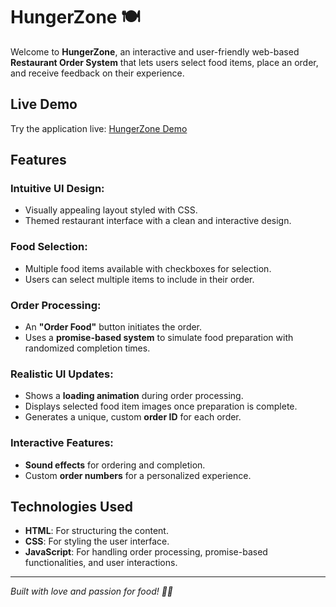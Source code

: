 # HungerZone 🍽️

Welcome to **HungerZone**, an interactive and user-friendly web-based **Restaurant Order System** that lets users select food items, place an order, and receive feedback on their experience.

## Live Demo
Try the application live: [HungerZone Demo](https://food-order-aniket.netlify.app/)

## Features

### Intuitive UI Design:
- Visually appealing layout styled with CSS.
- Themed restaurant interface with a clean and interactive design.

### Food Selection:
- Multiple food items available with checkboxes for selection.
- Users can select multiple items to include in their order.

### Order Processing:
- An **"Order Food"** button initiates the order.
- Uses a **promise-based system** to simulate food preparation with randomized completion times.

### Realistic UI Updates:
- Shows a **loading animation** during order processing.
- Displays selected food item images once preparation is complete.
- Generates a unique, custom **order ID** for each order.

### Interactive Features:
- **Sound effects** for ordering and completion.
- Custom **order numbers** for a personalized experience.

## Technologies Used
- **HTML**: For structuring the content.
- **CSS**: For styling the user interface.
- **JavaScript**: For handling order processing, promise-based functionalities, and user interactions.

---

*Built with love and passion for food! 🍔🍟*
